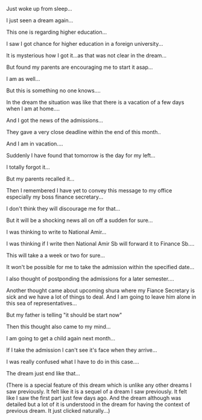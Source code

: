 Just woke up from sleep...

I just seen a dream again...

This one is regarding higher education...

I saw I got chance for higher education in a foreign university...

It is mysterious how I got it...as that was not clear in the dream...

But found my parents are encouraging me to start it asap...

I am as well...

But this is something no one knows....

In the dream the situation was like that there is a vacation of a few days when I am at home....

And I got the news of the admissions...

They gave a very close deadline within the end of this month..

And I am in vacation....

Suddenly I have found that tomorrow is the day for my left...

I totally forgot it...

But my parents recalled it...

Then I remembered I have yet to convey this message to my office especially my boss finance secretary...

I don't think they will discourage me for that...

But it will be a shocking news all on off a sudden for sure...

I was thinking to write to National Amir...

I was thinking if I write then National Amir Sb will forward it to Finance Sb....

This will take a a week or two for sure...

It won't be possible for me to take the admission within the specified date...

I also thought of postponding the admissions for a later semester....

Another thought came about upcoming shura where my Fiance Secretary is sick and we have a lot of things to deal. And I am going to leave him alone in this sea of representatives...

But my father is telling "it should be start now"

Then this thought also came to my mind...

I am going to get a child again next month...

If I take the admission I can't see it's face when they arrive...

I was really confused what I have to do in this case....

The dream just end like that...

(There is a special feature of this dream which is unlike any other dreams I saw previously. It felt like it is a sequel of a dream I saw previously. It felt like I saw the first part just few days ago. And the dream although was detailed but a lot of it is understood in the dream for having the context of previous dream. It just clicked naturally...)